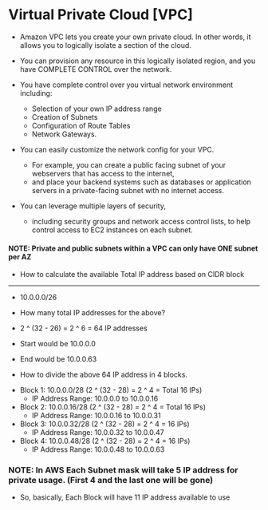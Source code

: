 # Virtual Private Cloud [VPC]

* Amazon VPC lets you create your own private cloud. In other words, it allows you to logically isolate a section of the cloud. 

* You can provision any resource in this logically isolated region, and you have COMPLETE CONTROL over the network.

* You have complete control over you virtual network environment including:
  - Selection of your own IP address range
  - Creation of Subnets 
  - Configuration of Route Tables 
  - Network Gateways.

* You can easily customize the network config for your VPC. 
  - For example, you can create a public facing subnet of your webservers that has access to the internet, 
  - and place your backend systems such as databases or application servers in a private-facing subnet with no internet access.
 
 * You can leverage multiple layers of security,
   - including security groups and network access control lists, to help control access to EC2 instances on each subnet.
 
#### NOTE: Private and public subnets within a VPC can only have ONE subnet per AZ

* How to calculate the available Total IP address based on CIDR block
----------------------------------------------------------------------
 - 10.0.0.0/26
 
 - How many total IP addresses for the above? 
 - 2 ^ (32 - 26) = 2 ^ 6 = 64 IP addresses
 - Start would be 10.0.0.0
 - End would be 10.0.0.63
 
 * How to divide the above 64 IP address in 4 blocks.
 
 - Block 1: 10.0.0.0/28  (2 ^ (32 - 28) = 2 ^ 4 = Total 16 IPs)
   - IP Address Range: 10.0.0.0 to 10.0.0.16
 - Block 2: 10.0.0.16/28 (2 ^ (32 - 28) = 2 ^ 4 =  Total 16 IPs)
   - IP Address Range: 10.0.0.16 to 10.0.0.31 
 - Block 3: 10.0.0.32/28 (2 ^ (32 - 28) = 2 ^ 4 = 16 IPs)
   - IP Address Range: 10.0.0.32 to 10.0.0.47 
 - Block 4: 10.0.0.48/28 (2 ^ (32 - 28) = 2 ^ 4 = 16 IPs)
   - IP Address Range: 10.0.0.48 to 10.0.0.63 
  
  ### NOTE: In AWS Each Subnet mask will take 5 IP address for private usage. (First 4 and the last one will be gone) 
  
  * So, basically, Each Block will have 11 IP address available to use
